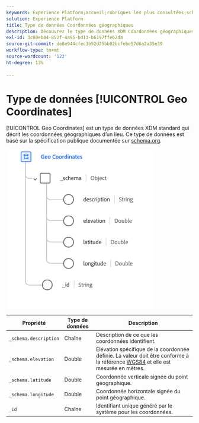 ```yaml
---
keywords: Experience Platform;accueil;rubriques les plus consultées;schéma;schéma;XDM;champs;schémas;schémas;géo;coordonnées;type de données;type de données;type de données
solution: Experience Platform
title: Type de données Coordonnées géographiques
description: Découvrez le type de données XDM Coordonnées géographiques.
exl-id: 3c80eb44-852f-4a95-bd13-b6197ffe62da
source-git-commit: de8e944cfec3b52d25bb02bcfebe57d6a2a35e39
workflow-type: tm+mt
source-wordcount: '122'
ht-degree: 13%

---
```


# Type de données [!UICONTROL Geo Coordinates]

[!UICONTROL Geo Coordinates] est un type de données XDM standard qui décrit les coordonnées géographiques d’un lieu. Ce type de données est basé sur la spécification publique documentée sur [schema.org](https://schema.org/GeoCoordinates).

<img src="../images/data-types/geo-coordinates.png" width="400" /><br />

| Propriété | Type de données | Description |
| --- | --- | --- |
| `_schema.description` | Chaîne | Description de ce que les coordonnées identifient. |
| `_schema.elevation` | Double | Élévation spécifique de la coordonnée définie. La valeur doit être conforme à la référence [WGS84](https://gisgeography.com/wgs84-world-geodetic-system/) et elle est mesurée en mètres. |
| `_schema.latitude` | Double | Coordonnée verticale signée du point géographique. |
| `_schema.longitude` | Double | Coordonnée horizontale signée du point géographique. |
| `_id` | Chaîne | Identifiant unique généré par le système pour les coordonnées. |
